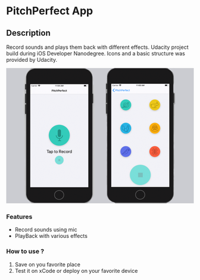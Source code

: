# PitchPerfect App

## Description

Record sounds and plays them back with different effects. 
Udacity project build during iOS Developer Nanodegree. Icons and a basic structure was provided by Udacity.

![](pitchperfect.png)
### Features 

- Record sounds using mic 
- PlayBack with various effects


### How to use ?

1. Save on you favorite place 
2. Test it on xCode or deploy on your favorite device
